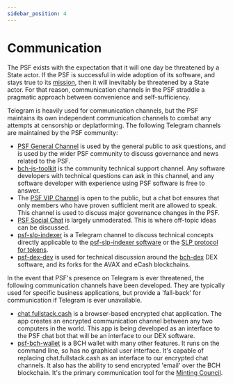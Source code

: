 ```yaml
---
sidebar_position: 4
---
```


# Communication

The PSF exists with the expectation that it will one day be threatened by a State actor. If the PSF is successful in wide adoption of its software, and stays true to its [mission](/#our-mission), then it will inevitably be threatened by a State actor. For that reason, communication channels in the PSF straddle a pragmatic approach between convenience and self-sufficiency.

Telegram is heavily used for communication channels, but the PSF maintains its own independent communication channels to combat any attempts at censorship or deplatforming. The following Telegram channels are maintained by the PSF community:

- [PSF General Channel](https://t.me/permissionless_software) is used by the general public to ask questions, and is used by the wider PSF community to discuss governance and news related to the PSF.
- [bch-js-toolkit](https://t.me/bch_js_toolkit) is the community technical support channel. Any software developers with technical questions can ask in this channel, and any software developer with experience using PSF software is free to answer.
- The [PSF VIP Channel](https://t.me/psf_vip) is open to the public, but a chat bot ensures that only members who have proven sufficient merit are allowed to speak. This channel is used to discuss major governance changes in the PSF.
- [PSF Social Chat](https://t.me/psf_social) is largely unmoderated. This is where off-topic ideas can be discussed.
- [psf-slp-indexer](https://t.me/psf_slp) is a Telegram channel to discuss technical concepts directly applicable to the [psf-slp-indexer software](http://github.com) or the [SLP protocol for tokens](https://github.com/simpleledger/slp-specifications/blob/master/slp-token-type-1.md).
- [psf-dex-dev](https://t.me/psf_dex_dev) is used for technical discussion around the [bch-dex](https://dex.fullstack.cash) DEX software, and its forks for the AVAX and eCash blockchains.

In the event that PSF's presence on Telegram is ever threatened, the following communication channels have been developed. They are typically used for specific business applications, but provide a 'fall-back' for communication if Telegram is ever unavailable.

- [chat.fullstack.cash](https://chat.fullstack.cash) is a browser-based encrypted chat application. The app creates an encrypted communication channel between any two computers in the world. This app is being developed as an interface to the PSF chat bot that will be an interface to our DEX software.
- [psf-bch-wallet](https://github.com/Permissionless-Software-Foundation/psf-bch-wallet) is a BCH wallet with many other features. It runs on the command line, so has no graphical user interface. It's capable of replacing chat.fullstack.cash as an interface to our encrypted chat channels. It also has the ability to send encrypted 'email' over the BCH blockchain. It's the primary communication tool for the [Minting Council](/governance#the-minting-council).
